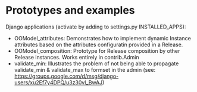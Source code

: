 # Prototypes and examples

Django applications (activate by adding to settings.py INSTALLED_APPS):

* OOModel_attributes: Demonstrates how to implement dynamic Instance attributes based on the attributes configuratin provided in a Release.
* OOModel_composition: Prototype for Release composition by other Release instances. Works entirely in contrib.Admin
* validate_min: Illustrates the problem of not being able to propagate validate_min & validate_max to formset in the admin (see: https://groups.google.com/d/msg/django-users/xu2Ef7y4DPQ/u3z30vl_BwAJ)
